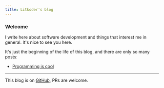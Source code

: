 ```yaml
---
title: Litkoder's blog
---
```


### Welcome

I write here about software development and things that interest me in general. It's nice to
see you here.

It's just the beginning of the life of this blog, and there are only so many posts:

- [Programming is cool](posts/programming_is_cool.md)

---

This blog is on
[GitHub](https://github.com/litkdr/litkdr.github.io), PRs are welcome.
